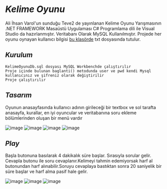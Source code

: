 # _Kelime_ _Oyunu_

Ali İhsan Varol'un sunduğu Teve2 de yayınlanan Kelime Oyunu Yarışmasının .NET FRAMEWORK Masaüstü Uygulaması
C# Programlama dili ile Visual Studio da hazırlanmıştır.
Veritabanı Olarak MySQL Kullanılmıştır.
Projede her oyunu oynayan kullanıcı bilgisi [bu klasörde](https://github.com/iremakalp/KelimeOyunu/tree/master/bin/Debug/Belgeler) txt dosyasında tutulur.

## _Kurulum_

    KelimeOyunuDb.sql dosyası MySQL Workbenchde çalıştırılır
    Proje içinde bulunan baglanti() metodunda user ve pwd kendi Mysql kullanıcınız ve şifreniz olarak değiştirilir
    Proje çalıştırılır
    
## _Tasarım_

 Oyunun anasayfasında kullanıcı adının girileceği bir textbox ve sol tarafta anasayfa, kurallar, en iyi oyuncular ve veritabanına soru ekleme bölümlerinden oluşan bir menü vardır 
 
 ![image](https://user-images.githubusercontent.com/71495532/113904935-43705780-97db-11eb-9273-61dcbf0fe825.png) 
 ![image](https://user-images.githubusercontent.com/71495532/113904939-45d2b180-97db-11eb-93e2-18f5d5b8a75e.png) 
 ![image](https://user-images.githubusercontent.com/71495532/113904950-49663880-97db-11eb-8941-dfb50a74cb1b.png) 
 ![image](https://user-images.githubusercontent.com/71495532/113904962-4d925600-97db-11eb-82d1-4f4537cb2880.png) 

## _Play_

Başla butonuna basılarak 4 dakikalık süre başlar. Sırasıyla sorular gelir. Cevapla butonu ile soru cevaplanır.Kelimeyi tahmin edemiyorsak harf al butonundan harf alınabilir.Soruyu cevaplaya bastıktan sonra 20 saniyelik bir süre başlar ve harf alma pasif hale gelir.

![image](https://user-images.githubusercontent.com/71495532/113905123-7ca8c780-97db-11eb-84bc-1e50ce3983d5.png)
![image](https://user-images.githubusercontent.com/71495532/113905229-98ac6900-97db-11eb-8746-3977dd39679a.png)
![image](https://user-images.githubusercontent.com/71495532/113905535-ec1eb700-97db-11eb-9252-8ac6e3ea73d7.png)



